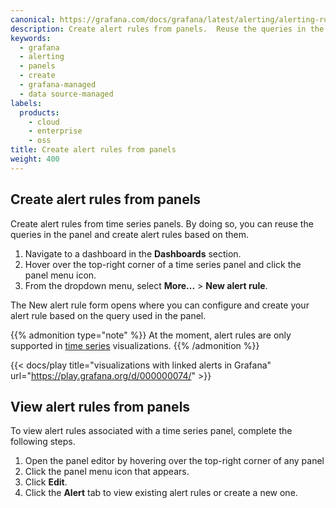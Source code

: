 ```yaml
---
canonical: https://grafana.com/docs/grafana/latest/alerting/alerting-rules/create-alerts-panels/
description: Create alert rules from panels.  Reuse the queries in the panel and create alert rules based on them.
keywords:
  - grafana
  - alerting
  - panels
  - create
  - grafana-managed
  - data source-managed
labels:
  products:
    - cloud
    - enterprise
    - oss
title: Create alert rules from panels
weight: 400
---
```


## Create alert rules from panels

Create alert rules from time series panels. By doing so, you can reuse the queries in the panel and create alert rules based on them.

1. Navigate to a dashboard in the **Dashboards** section.
2. Hover over the top-right corner of a time series panel and click the panel menu icon.
3. From the dropdown menu, select **More...** > **New alert rule**.

The New alert rule form opens where you can configure and create your alert rule based on the query used in the panel.

{{% admonition type="note" %}}
At the moment, alert rules are only supported in [time series](ref:time-series) visualizations.
{{% /admonition %}}

{{< docs/play title="visualizations with linked alerts in Grafana" url="https://play.grafana.org/d/000000074/" >}}

## View alert rules from panels

To view alert rules associated with a time series panel, complete the following steps.

1. Open the panel editor by hovering over the top-right corner of any panel
1. Click the panel menu icon that appears.
1. Click **Edit**.
1. Click the **Alert** tab to view existing alert rules or create a new one.
